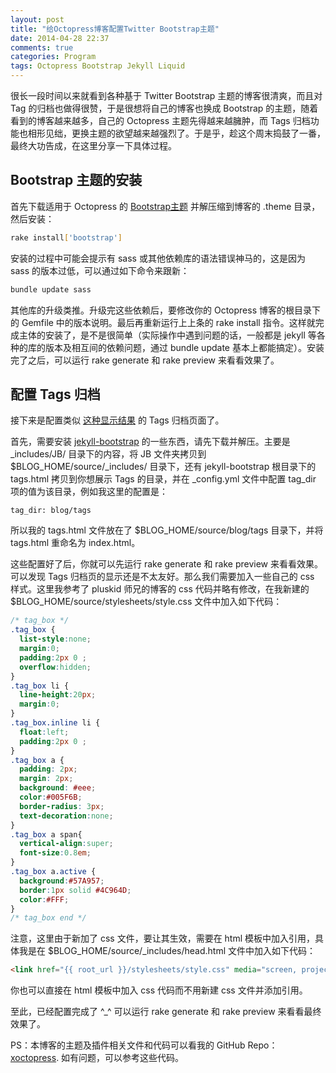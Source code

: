```yaml
---
layout: post
title: "给Octopress博客配置Twitter Bootstrap主题"
date: 2014-04-28 22:37
comments: true
categories: Program
tags: Octopress Bootstrap Jekyll Liquid
---
```


很长一段时间以来就看到各种基于 Twitter Bootstrap 主题的博客很清爽，而且对 Tag 的归档也做得很赞，于是很想将自己的博客也换成 Bootstrap 的主题，随着看到的博客越来越多，自己的 Octopress 主题先得越来越臃肿，而 Tags 归档功能也相形见绌，更换主题的欲望越来越强烈了。于是乎，趁这个周末捣鼓了一番，最终大功告成，在这里分享一下具体过程。

## Bootstrap 主题的安装
首先下载适用于 Octopress 的 [Bootstrap主题](https://github.com/bkutil/bootstrap-theme) 并解压缩到博客的 .theme 目录，然后安装：

``` sh
rake install['bootstrap']
```

安装的过程中可能会提示有 sass 或其他依赖库的语法错误神马的，这是因为 sass 的版本过低，可以通过如下命令来跟新：

``` sh
bundle update sass
```

<!-- more -->

其他库的升级类推。升级完这些依赖后，要修改你的 Octopress 博客的根目录下的 Gemfile 中的版本说明。最后再重新运行上上条的 rake install 指令。这样就完成主体的安装了，是不是很简单（实际操作中遇到问题的话，一般都是 jekyll 等各种的库的版本及相互间的依赖问题，通过 bundle update 基本上都能搞定）。安装完了之后，可以运行 rake generate 和 rake preview 来看看效果了。

## 配置 Tags 归档
接下来是配置类似 [这种显示结果](http://ibillxia.github.io/blog/tags/) 的 Tags 归档页面了。

首先，需要安装 [jekyll-bootstrap](https://github.com/plusjade/jekyll-bootstrap) 的一些东西，请先下载并解压。主要是 _includes/JB/ 目录下的内容，将 JB 文件夹拷贝到 $BLOG_HOME/source/_includes/ 目录下，还有 jekyll-bootstrap 根目录下的 tags.html 拷贝到你想展示 Tags 的目录，并在 _config.yml 文件中配置 tag_dir 项的值为该目录，例如我这里的配置是：

```
tag_dir: blog/tags
```

所以我的 tags.html 文件放在了 $BLOG_HOME/source/blog/tags 目录下，并将 tags.html 重命名为 index.html。

这些配置好了后，你就可以先运行 rake generate 和 rake preview 来看看效果。可以发现 Tags 归档页的显示还是不太友好。那么我们需要加入一些自己的 css 样式。这里我参考了 pluskid 师兄的博客的 css 代码并略有修改，在我新建的 $BLOG_HOME/source/stylesheets/style.css 文件中加入如下代码：

``` css
/* tag_box */
.tag_box {
  list-style:none;
  margin:0;
  padding:2px 0 ;
  overflow:hidden;
}
.tag_box li {
  line-height:20px;
  margin:0;
}
.tag_box.inline li {
  float:left;
  padding:2px 0 ;
}
.tag_box a {
  padding: 2px;
  margin: 2px;
  background: #eee;
  color:#005F6B;
  border-radius: 3px;
  text-decoration:none;
}
.tag_box a span{
  vertical-align:super;
  font-size:0.8em;
}
.tag_box a.active {
  background:#57A957;
  border:1px solid #4C964D;
  color:#FFF;
}
/* tag_box end */
```

注意，这里由于新加了 css 文件，要让其生效，需要在 html 模板中加入引用，具体我是在 $BLOG_HOME/source/_includes/head.html 文件中加入如下代码：

``` html
<link href="{{ root_url }}/stylesheets/style.css" media="screen, projection" rel="stylesheet" type="text/css">
```

你也可以直接在 html 模板中加入 css 代码而不用新建 css 文件并添加引用。

至此，已经配置完成了 ^_^ 可以运行 rake generate 和 rake preview 来看看最终效果了。

PS：本博客的主题及插件相关文件和代码可以看我的 GitHub Repo：[xoctopress](https://github.com/ibillxia/xoctopress/tree/master). 如有问题，可以参考这些代码。